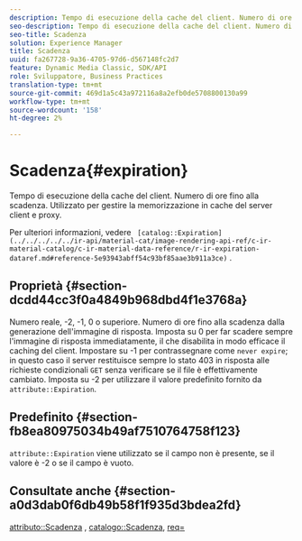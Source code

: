 ```yaml
---
description: Tempo di esecuzione della cache del client. Numero di ore fino alla scadenza. Utilizzato per gestire la memorizzazione in cache del server client e proxy.
seo-description: Tempo di esecuzione della cache del client. Numero di ore fino alla scadenza. Utilizzato per gestire la memorizzazione in cache del server client e proxy.
seo-title: Scadenza
solution: Experience Manager
title: Scadenza
uuid: fa267728-9a36-4705-97d6-d567148fc2d7
feature: Dynamic Media Classic, SDK/API
role: Sviluppatore, Business Practices
translation-type: tm+mt
source-git-commit: 469d1a5c43a972116a8a2efb0de5708800130a99
workflow-type: tm+mt
source-wordcount: '158'
ht-degree: 2%

---
```



# Scadenza{#expiration}

Tempo di esecuzione della cache del client. Numero di ore fino alla scadenza. Utilizzato per gestire la memorizzazione in cache del server client e proxy.

Per ulteriori informazioni, vedere ` [catalog::Expiration](../../../../../ir-api/material-cat/image-rendering-api-ref/c-ir-material-catalog/c-ir-material-data-reference/r-ir-expiration-dataref.md#reference-5e93943abff54c93bf85aae3b911a3ce)` .

## Proprietà {#section-dcdd44cc3f0a4849b968dbd4f1e3768a}

Numero reale, -2, -1, 0 o superiore. Numero di ore fino alla scadenza dalla generazione dell&#39;immagine di risposta. Imposta su 0 per far scadere sempre l&#39;immagine di risposta immediatamente, il che disabilita in modo efficace il caching del client. Impostare su -1 per contrassegnare come `never expire`; in questo caso il server restituisce sempre lo stato 403 in risposta alle richieste condizionali `GET` senza verificare se il file è effettivamente cambiato. Imposta su -2 per utilizzare il valore predefinito fornito da `attribute::Expiration`.

## Predefinito {#section-fb8ea80975034b49af7510764758f123}

`attribute::Expiration` viene utilizzato se il campo non è presente, se il valore è -2 o se il campo è vuoto.

## Consultate anche {#section-a0d3dab0f6db49b58f1f935d3bdea2fd}

[attributo::Scadenza](../../../../../ir-api/material-cat/image-rendering-api-ref/c-ir-material-catalog/c-ir-attributes-reference/r-ir-expiration.md#reference-0f68ad8199c64bd4bc8d27dd78b7d996) ,  [catalogo::Scadenza](../../../../../ir-api/material-cat/image-rendering-api-ref/c-ir-material-catalog/c-ir-material-data-reference/r-ir-expiration-dataref.md#reference-5e93943abff54c93bf85aae3b911a3ce),  [req=](../../../../../ir-api/http-protocol/image-rendering-api-ref/c-ir-http-protocol-ref/c-ir-http-protocol-command-reference/r-ir-req.md#reference-792b1a663fb64261bd2de2a209b847fb)
